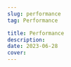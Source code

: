 ```yaml
---
slug: performance
tag: Performance

title: Performance
description:
date: 2023-06-28
cover:
---
```


